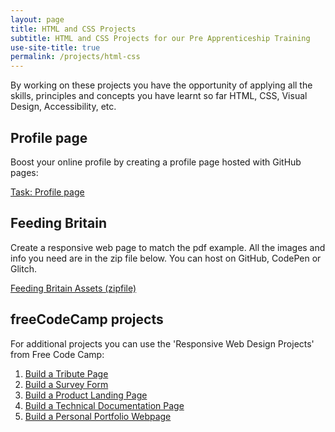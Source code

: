 ```yaml
---
layout: page
title: HTML and CSS Projects
subtitle: HTML and CSS Projects for our Pre Apprenticeship Training
use-site-title: true
permalink: /projects/html-css
---
```


By working on these projects you have the opportunity of applying all the skills, principles and concepts you have learnt so far HTML, CSS, Visual Design, Accessibility, etc.

## Profile page

Boost your online profile by creating a profile page hosted with GitHub pages:

[Task: Profile page](/projects/html-css/profile)

## Feeding Britain

Create a responsive web page to match the pdf example. All the images and info you need are in the zip file below. You can host on GitHub, CodePen or Glitch.

[Feeding Britain Assets (zipfile)](feedingbritain.zip)

## freeCodeCamp projects
For additional projects you can use the 'Responsive Web Design Projects' from Free Code Camp:
1. [Build a Tribute Page](https://learn.freecodecamp.org/responsive-web-design/responsive-web-design-projects/build-a-tribute-page/)
1. [Build a Survey Form](https://learn.freecodecamp.org/responsive-web-design/responsive-web-design-projects/build-a-survey-form)
1. [Build a Product Landing Page](https://learn.freecodecamp.org/responsive-web-design/responsive-web-design-projects/build-a-product-landing-page)
1. [Build a Technical Documentation Page](https://learn.freecodecamp.org/responsive-web-design/responsive-web-design-projects/build-a-technical-documentation-page)
1. [Build a Personal Portfolio Webpage](https://learn.freecodecamp.org/responsive-web-design/responsive-web-design-projects/build-a-personal-portfolio-webpage)
